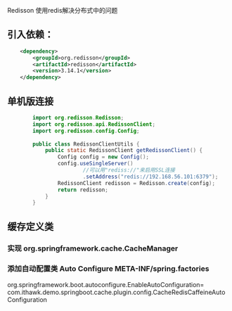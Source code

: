 Redisson 使用redis解决分布式中的问题
## 引入依赖：
```xml
    <dependency>
        <groupId>org.redisson</groupId>
        <artifactId>redisson</artifactId>
        <version>3.14.1</version>
    </dependency>
```
## 单机版连接
```java
        import org.redisson.Redisson;
        import org.redisson.api.RedissonClient;
        import org.redisson.config.Config;
        
        public class RedissonClientUtils {
            public static RedissonClient getRedissonClient() {
                Config config = new Config();
                config.useSingleServer()
                        //可以用"rediss://"来启用SSL连接
                        .setAddress("redis://192.168.56.101:6379");
                RedissonClient redisson = Redisson.create(config);
                return redisson;
            }
        }

```

## 缓存定义类
### 实现 org.springframework.cache.CacheManager
### 添加自动配置类 Auto Configure META-INF/spring.factories
org.springframework.boot.autoconfigure.EnableAutoConfiguration=\
com.ithawk.demo.springboot.cache.plugin.config.CacheRedisCaffeineAutoConfiguration
